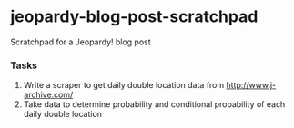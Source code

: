 # jeopardy-blog-post-scratchpad
Scratchpad for a Jeopardy! blog post

### Tasks
1. Write a scraper to get daily double location data from http://www.j-archive.com/
2. Take data to determine probability and conditional probability of each daily double location
